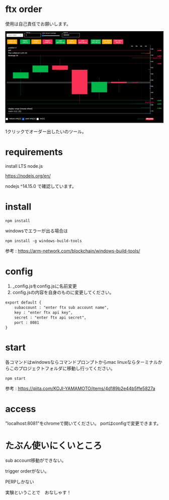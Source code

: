 # ftx order

使用は自己責任でお願いします。

![sample](https://github.com/sakiyamajp/ftxorder/blob/master/sample.png?raw=true)

1クリックでオーダー出したいのツール。

# requirements
install LTS node.js 

https://nodejs.org/en/

nodejs ^14.15.0 で確認しています。

# install

```
npm install
```

windowsでエラーが出る場合は

```
npm install -g windows-build-tools
```
参考 : https://arm-network.com/blockchain/windows-build-tools/

# config
1. _config.jsをconfig.jsに名前変更
2. config.jsの内容を自身のものに変更してください。
```
export default {
	subaccount : "enter ftx sub account name",
	key : "enter ftx api key",
	secret : "enter ftx api secret",
	port : 8081
}
```
# start
各コマンドはwindowsならコマンドプロンプトからmac linuxならターミナルからこのプロジェクトフォルダに移動し行ってください。
```
npm start
```
参考 : 
https://qiita.com/KOJI-YAMAMOTO/items/4d189b2e44b5ffe5827a

# access
"localhost:8081"をchromeで開いてください。
portはconfigで変更できます。

# たぶん使いにくいところ
sub account移動ができない。

trigger orderがない。

PERPしかない

実験ということで　おなしゃす！


